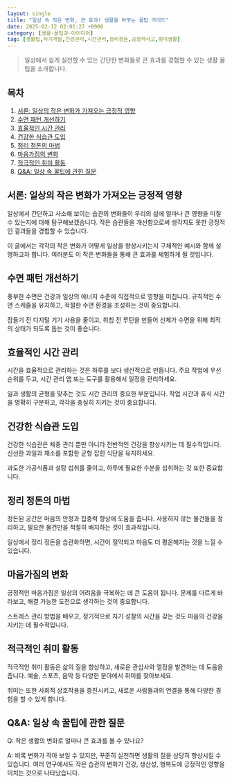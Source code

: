 ```yaml
---
layout: single
title: "일상 속 작은 변화, 큰 효과! 생활을 바꾸는 꿀팁 가이드"
date: 2025-02-12 02:01:27 +0900
category: [생활-꿀팁과-아이디어]
tag: [생활팁,자기개발,건강관리,시간관리,정리정돈,긍정적사고,취미생활]
---
```

  
> 일상에서 쉽게 실천할 수 있는 간단한 변화들로 큰 효과를 경험할 수 있는 생활 꿀팁을 소개합니다.

## 목차
1. [서론: 일상의 작은 변화가 가져오는 긍정적 영향](#서론-일상의-작은-변화가-가져오는-긍정적-영향)
2. [수면 패턴 개선하기](#수면-패턴-개선하기)
3. [효율적인 시간 관리](#효율적인-시간-관리)
4. [건강한 식습관 도입](#건강한-식습관-도입)
5. [정리 정돈의 마법](#정리-정돈의-마법)
6. [마음가짐의 변화](#마음가짐의-변화)
7. [적극적인 취미 활동](#적극적인-취미-활동)
8. [Q&A: 일상 속 꿀팁에 관한 질문](#qa-일상-속-꿀팁에-관한-질문)

## 서론: 일상의 작은 변화가 가져오는 긍정적 영향

일상에서 간단하고 사소해 보이는 습관의 변화들이 우리의 삶에 얼마나 큰 영향을 미칠 수 있는지에 대해 탐구해보겠습니다. 작은 습관들을 개선함으로써 생각지도 못한 긍정적인 결과들을 경험할 수 있습니다.


이 글에서는 각각의 작은 변화가 어떻게 일상을 향상시키는지 구체적인 예시와 함께 설명하고자 합니다. 여러분도 이 작은 변화들을 통해 큰 효과를 체험하게 될 것입니다.



## 수면 패턴 개선하기

풍부한 수면은 건강과 일상의 에너지 수준에 직접적으로 영향을 미칩니다. 규칙적인 수면 스케줄을 유지하고, 적절한 수면 환경을 조성하는 것이 중요합니다.


잠들기 전 디지털 기기 사용을 줄이고, 취침 전 루틴을 만들어 신체가 수면을 위해 최적의 상태가 되도록 돕는 것이 좋습니다.



## 효율적인 시간 관리

시간을 효율적으로 관리하는 것은 하루를 보다 생산적으로 만듭니다. 주요 작업에 우선 순위를 두고, 시간 관리 앱 또는 도구를 활용해서 일정을 관리하세요.


일과 생활의 균형을 맞추는 것도 시간 관리의 중요한 부분입니다. 작업 시간과 휴식 시간을 명확히 구분하고, 각각을 충실히 지키는 것이 중요합니다.



## 건강한 식습관 도입

건강한 식습관은 체중 관리 뿐만 아니라 전반적인 건강을 향상시키는 데 필수적입니다. 신선한 과일과 채소를 포함한 균형 잡힌 식단을 유지하세요.


과도한 가공식품과 설탕 섭취를 줄이고, 하루에 필요한 수분을 섭취하는 것 또한 중요합니다.



## 정리 정돈의 마법

정돈된 공간은 마음의 안정과 집중력 향상에 도움을 줍니다. 사용하지 않는 물건들을 정리하고, 필요한 물건만을 적절히 배치하는 것이 효과적입니다.


일상에서 정리 정돈을 습관화하면, 시간이 절약되고 마음도 더 평온해지는 것을 느낄 수 있습니다.



## 마음가짐의 변화

긍정적인 마음가짐은 일상의 어려움을 극복하는 데 큰 도움이 됩니다. 문제를 다르게 바라보고, 해결 가능한 도전으로 생각하는 것이 중요합니다.


스트레스 관리 방법을 배우고, 정기적으로 자기 성찰의 시간을 갖는 것도 마음의 건강을 지키는 데 필수적입니다.



## 적극적인 취미 활동

적극적인 취미 활동은 삶의 질을 향상하고, 새로운 관심사와 열정을 발견하는 데 도움을 줍니다. 예술, 스포츠, 음악 등 다양한 분야에서 취미를 찾아보세요.


취미는 또한 사회적 상호작용을 증진시키고, 새로운 사람들과의 연결을 통해 다양한 경험을 할 수 있게 합니다.



## Q&A: 일상 속 꿀팁에 관한 질문

Q: 작은 생활의 변화로 얼마나 큰 효과를 볼 수 있나요?


A: 비록 변화가 작아 보일 수 있지만, 꾸준히 실천하면 생활의 질을 상당히 향상시킬 수 있습니다. 여러 연구에서도 작은 습관의 변화가 건강, 생산성, 행복도에 긍정적인 영향을 미치는 것으로 나타났습니다.


